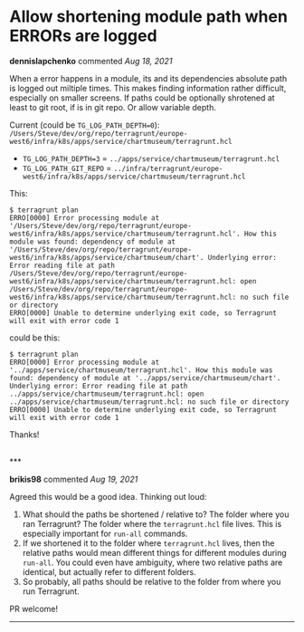 # Allow shortening module path when ERRORs are logged

**dennislapchenko** commented *Aug 18, 2021*

When a error happens in a module, its and its dependencies absolute path is logged out miltiple times. This makes finding information rather difficult, especially on smaller screens. If paths could be optionally shrotened at least to git root, if is in git repo. Or allow variable depth.


Current (could be `TG_LOG_PATH_DEPTH=0`): `/Users/Steve/dev/org/repo/terragrunt/europe-west6/infra/k8s/apps/service/chartmuseum/terragrunt.hcl`
- `TG_LOG_PATH_DEPTH=3` = `../apps/service/chartmuseum/terragrunt.hcl`
- `TG_LOG_PATH_GIT_REPO` = `../infra/terragrunt/europe-west6/infra/k8s/apps/service/chartmuseum/terragrunt.hcl`




This:
```
$ terragrunt plan
ERRO[0000] Error processing module at '/Users/Steve/dev/org/repo/terragrunt/europe-west6/infra/k8s/apps/service/chartmuseum/terragrunt.hcl'. How this module was found: dependency of module at '/Users/Steve/dev/org/repo/terragrunt/europe-west6/infra/k8s/apps/service/chartmuseum/chart'. Underlying error: Error reading file at path /Users/Steve/dev/org/repo/terragrunt/europe-west6/infra/k8s/apps/service/chartmuseum/terragrunt.hcl: open /Users/Steve/dev/org/repo/terragrunt/europe-west6/infra/k8s/apps/service/chartmuseum/terragrunt.hcl: no such file or directory
ERRO[0000] Unable to determine underlying exit code, so Terragrunt will exit with error code 1
```
could be this:
```
$ terragrunt plan
ERRO[0000] Error processing module at '../apps/service/chartmuseum/terragrunt.hcl'. How this module was found: dependency of module at '../apps/service/chartmuseum/chart'. Underlying error: Error reading file at path ../apps/service/chartmuseum/terragrunt.hcl: open ../apps/service/chartmuseum/terragrunt.hcl: no such file or directory
ERRO[0000] Unable to determine underlying exit code, so Terragrunt will exit with error code 1
```

Thanks!

<br />
***


**brikis98** commented *Aug 19, 2021*

Agreed this would be a good idea. Thinking out loud:

1. What should the paths be shortened / relative to? The folder where you ran Terragrunt? The folder where the `terragrunt.hcl` file lives. This is especially important for `run-all` commands.
1. If we shortened it to the folder where `terragrunt.hcl` lives, then the relative paths would mean different things for different modules during `run-all`. You could even have ambiguity, where two relative paths are identical, but actually refer to different folders.
1. So probably, all paths should be relative to the folder from where you run Terragrunt.

PR welcome!
***

